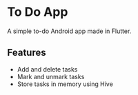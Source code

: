 # To Do App

A simple to-do Android app made in Flutter.

## Features
- Add and delete tasks 
- Mark and unmark tasks
- Store tasks in memory using Hive
